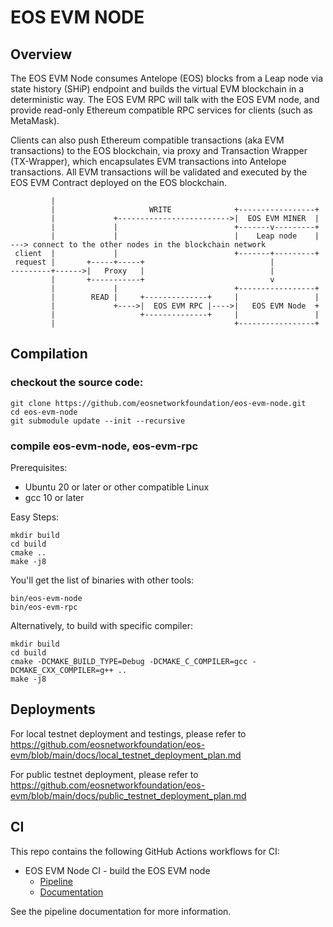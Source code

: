 # EOS EVM NODE

## Overview

The EOS EVM Node consumes Antelope (EOS) blocks from a Leap node via state history (SHiP) endpoint and builds the virtual EVM blockchain in a deterministic way.
The EOS EVM RPC will talk with the EOS EVM node, and provide read-only Ethereum compatible RPC services for clients (such as MetaMask).

Clients can also push Ethereum compatible transactions (aka EVM transactions) to the EOS blockchain, via proxy and Transaction Wrapper (TX-Wrapper), which encapsulates EVM transactions into Antelope transactions. All EVM transactions will be validated and executed by the EOS EVM Contract deployed on the EOS blockchain.

```
         |                                                 
         |                     WRITE              +-----------------+
         |             +------------------------->|  EOS EVM MINER  |
         |             |                          +-------v---------+
         |             |                          |    Leap node    | ---> connect to the other nodes in the blockchain network
 client  |             |                          +-------+---------+
 request |       +-----+-----+                            |
---------+------>|   Proxy   |                            |
         |       +-----------+                            v       
         |             |                          +-----------------+
         |        READ |     +--------------+     |                 |
         |             +---->|  EOS EVM RPC |---->|   EOS EVM Node  +
         |                   +--------------+     |                 |
         |                                        +-----------------+
```
         
## Compilation

### checkout the source code:
```
git clone https://github.com/eosnetworkfoundation/eos-evm-node.git
cd eos-evm-node
git submodule update --init --recursive
```

### compile eos-evm-node, eos-evm-rpc

Prerequisites:
- Ubuntu 20 or later or other compatible Linux
- gcc 10 or later

Easy Steps:
```
mkdir build
cd build
cmake ..
make -j8
```
You'll get the list of binaries with other tools:
```
bin/eos-evm-node
bin/eos-evm-rpc
```

Alternatively, to build with specific compiler:
```
mkdir build
cd build
cmake -DCMAKE_BUILD_TYPE=Debug -DCMAKE_C_COMPILER=gcc -DCMAKE_CXX_COMPILER=g++ ..
make -j8
```

## Deployments

For local testnet deployment and testings, please refer to 
https://github.com/eosnetworkfoundation/eos-evm/blob/main/docs/local_testnet_deployment_plan.md

For public testnet deployment, please refer to 
https://github.com/eosnetworkfoundation/eos-evm/blob/main/docs/public_testnet_deployment_plan.md

## CI
This repo contains the following GitHub Actions workflows for CI:
- EOS EVM Node CI - build the EOS EVM node
    - [Pipeline](https://github.com/eosnetworkfoundation/eos-evm-node/actions/workflows/node.yml)
    - [Documentation](./.github/workflows/node.md)

See the pipeline documentation for more information.
